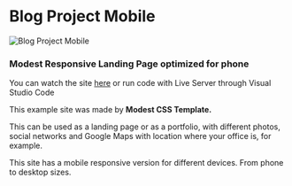 # Blog Project Mobile

![Blog Project Mobile](https://user-images.githubusercontent.com/111534055/225522597-9a6cfa8d-5e79-4ff6-a66b-154bbe7f8717.gif)

### Modest Responsive Landing Page optimized for phone

You can watch the site [here](https://levvaschenko.github.io/blog-project-mobile/) or run code with Live Server through Visual Studio Code

This example site was made by **Modest CSS Template.**

This can be used as a landing page or as a portfolio, with different photos, social networks and Google Maps with location where your office is, for example.

This site has a mobile responsive version for different devices. From phone to desktop sizes.
